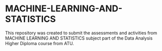 # MACHINE-LEARNING-AND-STATISTICS
This repository was created to submit the assessments and activities from MACHINE LEARNING AND STATISTICS subject part of the Data Analysis Higher Diploma course from ATU.  
